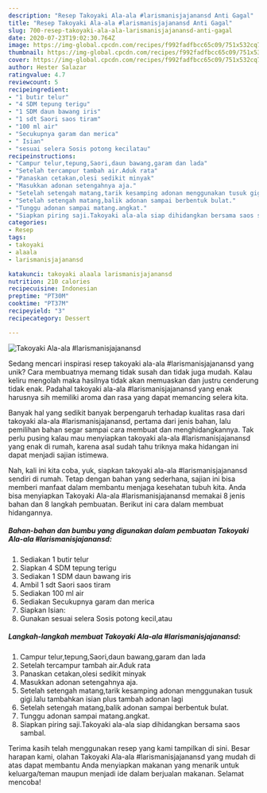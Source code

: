 ```yaml
---
description: "Resep Takoyaki Ala-ala #larismanisjajanansd Anti Gagal"
title: "Resep Takoyaki Ala-ala #larismanisjajanansd Anti Gagal"
slug: 700-resep-takoyaki-ala-ala-larismanisjajanansd-anti-gagal
date: 2020-07-23T19:02:30.764Z
image: https://img-global.cpcdn.com/recipes/f992fadfbcc65c09/751x532cq70/takoyaki-ala-ala-larismanisjajanansd-foto-resep-utama.jpg
thumbnail: https://img-global.cpcdn.com/recipes/f992fadfbcc65c09/751x532cq70/takoyaki-ala-ala-larismanisjajanansd-foto-resep-utama.jpg
cover: https://img-global.cpcdn.com/recipes/f992fadfbcc65c09/751x532cq70/takoyaki-ala-ala-larismanisjajanansd-foto-resep-utama.jpg
author: Hester Salazar
ratingvalue: 4.7
reviewcount: 5
recipeingredient:
- "1 butir telur"
- "4 SDM tepung terigu"
- "1 SDM daun bawang iris"
- "1 sdt Saori saos tiram"
- "100 ml air"
- "Secukupnya garam dan merica"
- " Isian"
- "sesuai selera Sosis potong kecilatau"
recipeinstructions:
- "Campur telur,tepung,Saori,daun bawang,garam dan lada"
- "Setelah tercampur tambah air.Aduk rata"
- "Panaskan cetakan,olesi sedikit minyak"
- "Masukkan adonan setengahnya aja."
- "Setelah setengah matang,tarik kesamping adonan menggunakan tusuk gigi.lalu tambahkan isian plus tambah adonan lagi"
- "Setelah setengah matang,balik adonan sampai berbentuk bulat."
- "Tunggu adonan sampai matang.angkat."
- "Siapkan piring saji.Takoyaki ala-ala siap dihidangkan bersama saos sambal."
categories:
- Resep
tags:
- takoyaki
- alaala
- larismanisjajanansd

katakunci: takoyaki alaala larismanisjajanansd 
nutrition: 210 calories
recipecuisine: Indonesian
preptime: "PT30M"
cooktime: "PT37M"
recipeyield: "3"
recipecategory: Dessert

---
```



![Takoyaki Ala-ala #larismanisjajanansd](https://img-global.cpcdn.com/recipes/f992fadfbcc65c09/751x532cq70/takoyaki-ala-ala-larismanisjajanansd-foto-resep-utama.jpg)

Sedang mencari inspirasi resep takoyaki ala-ala #larismanisjajanansd yang unik? Cara membuatnya memang tidak susah dan tidak juga mudah. Kalau keliru mengolah maka hasilnya tidak akan memuaskan dan justru cenderung tidak enak. Padahal takoyaki ala-ala #larismanisjajanansd yang enak harusnya sih memiliki aroma dan rasa yang dapat memancing selera kita.



Banyak hal yang sedikit banyak berpengaruh terhadap kualitas rasa dari takoyaki ala-ala #larismanisjajanansd, pertama dari jenis bahan, lalu pemilihan bahan segar sampai cara membuat dan menghidangkannya. Tak perlu pusing kalau mau menyiapkan takoyaki ala-ala #larismanisjajanansd yang enak di rumah, karena asal sudah tahu triknya maka hidangan ini dapat menjadi sajian istimewa.


Nah, kali ini kita coba, yuk, siapkan takoyaki ala-ala #larismanisjajanansd sendiri di rumah. Tetap dengan bahan yang sederhana, sajian ini bisa memberi manfaat dalam membantu menjaga kesehatan tubuh kita. Anda bisa menyiapkan Takoyaki Ala-ala #larismanisjajanansd memakai 8 jenis bahan dan 8 langkah pembuatan. Berikut ini cara dalam membuat hidangannya.

<!--inarticleads1-->

##### Bahan-bahan dan bumbu yang digunakan dalam pembuatan Takoyaki Ala-ala #larismanisjajanansd:

1. Sediakan 1 butir telur
1. Siapkan 4 SDM tepung terigu
1. Sediakan 1 SDM daun bawang iris
1. Ambil 1 sdt Saori saos tiram
1. Sediakan 100 ml air
1. Sediakan Secukupnya garam dan merica
1. Siapkan  Isian:
1. Gunakan sesuai selera Sosis potong kecil,atau




<!--inarticleads2-->

##### Langkah-langkah membuat Takoyaki Ala-ala #larismanisjajanansd:

1. Campur telur,tepung,Saori,daun bawang,garam dan lada
1. Setelah tercampur tambah air.Aduk rata
1. Panaskan cetakan,olesi sedikit minyak
1. Masukkan adonan setengahnya aja.
1. Setelah setengah matang,tarik kesamping adonan menggunakan tusuk gigi.lalu tambahkan isian plus tambah adonan lagi
1. Setelah setengah matang,balik adonan sampai berbentuk bulat.
1. Tunggu adonan sampai matang.angkat.
1. Siapkan piring saji.Takoyaki ala-ala siap dihidangkan bersama saos sambal.




Terima kasih telah menggunakan resep yang kami tampilkan di sini. Besar harapan kami, olahan Takoyaki Ala-ala #larismanisjajanansd yang mudah di atas dapat membantu Anda menyiapkan makanan yang menarik untuk keluarga/teman maupun menjadi ide dalam berjualan makanan. Selamat mencoba!
